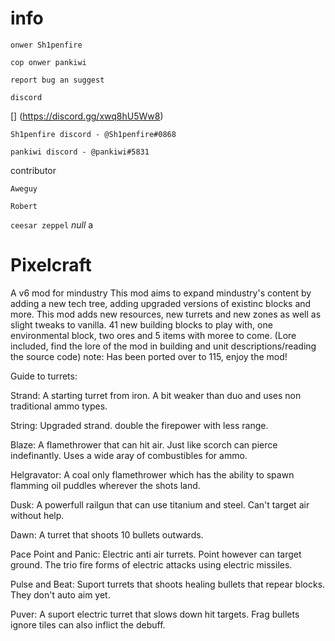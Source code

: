 # info 

`onwer Sh1penfire`

`cop onwer pankiwi`

`report bug an suggest`

`discord `

[] (https://discord.gg/xwq8hU5Ww8)

`Sh1penfire discord - @Sh1penfire#0868`

`pankiwi discord - @pankiwi#5831`

contributor

`Aweguy`

[](https://github.com/Aweguy)

`Robert`

[](https://github.com/rmperkow)

`ceesar zeppel`
*null*
a

# Pixelcraft
A v6 mod for mindustry
This mod aims to expand mindustry's content by adding a new tech tree, adding upgraded versions of existinc blocks and more.
This mod adds new resources, new turrets and new zones as well as slight tweaks to vanilla. 41 new building blocks to play with, one environmental block, two ores and 5 items with moree to come.
(Lore included, find the lore of the mod in building and unit descriptions/reading the source code)
note: Has been ported over to 115, enjoy the mod!

Guide to turrets:

Strand:
A starting turret from iron. A bit weaker than duo and uses non traditional ammo types.

String:
Upgraded strand. double the firepower with less range.

Blaze:
A flamethrower that can hit air. Just like scorch can pierce indefinantly. Uses a wide aray of combustibles for ammo.

Helgravator:
A coal only flamethrower which has the ability to spawn flamming oil puddles wherever the shots land.

Dusk:
A powerfull railgun that can use titanium and steel. Can't target air without help.

Dawn:
A turret that shoots 10 bullets outwards.

Pace Point and Panic:
Electric anti air turrets. Point however can target ground. The trio fire forms of electric attacks using electric missiles.

Pulse and Beat:
Suport turrets that shoots healing bullets that repear blocks. They don't auto aim yet.

Puver:
A suport electric turret that slows down hit targets. Frag bullets ignore tiles can also inflict the debuff.

